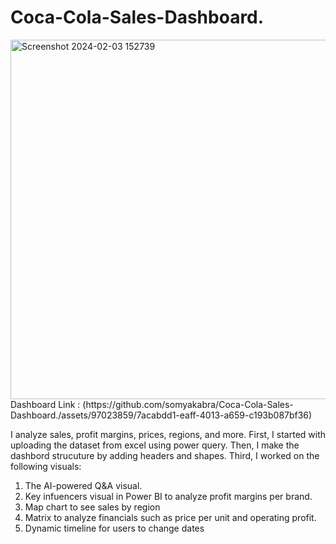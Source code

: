 # Coca-Cola-Sales-Dashboard.

<img width="575" alt="Screenshot 2024-02-03 152739" src="https://github.com/somyakabra/Coca-Cola-Sales-Dashboard./assets/97023859/c6c10e14-bbba-439f-b5ea-4b6c6cc42a1e">
Dashboard Link : (https://github.com/somyakabra/Coca-Cola-Sales-Dashboard./assets/97023859/7acabdd1-eaff-4013-a659-c193b087bf36)


I analyze sales, profit margins, prices, regions, and more. First, I started with uploading the dataset from excel using power query. Then, I make the dashbord strucuture by adding headers and shapes. Third, I worked on the following visuals:
1. The AI-powered Q&A visual. 
2. Key infuencers visual in Power BI to analyze profit margins per brand.
3. Map chart to see sales by region
4. Matrix to analyze financials such as price per unit and operating profit.
5. Dynamic timeline for users to change dates
